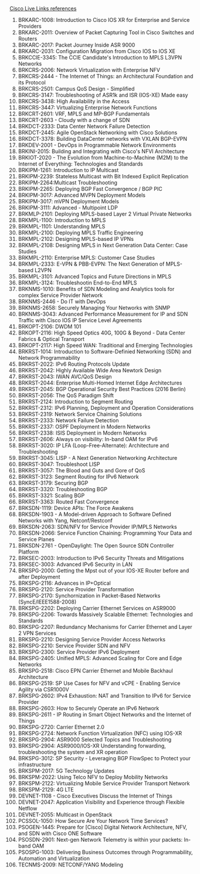 [Cisco Live Links references](https://learningnetwork.cisco.com/s/article/cisco-live-training-sessions)

1. BRKARC-1008: Introduction to Cisco IOS XR for Enterprise and Service Providers
2. BRKARC-2011: Overview of Packet Capturing Tool in Cisco Switches and Routers
3. BRKARC-2017: Packet Journey Inside ASR 9000
4. BRKARC-2031: Configuration Migration from Cisco IOS to IOS XE
5. BRKCCIE-3345: The CCIE Candidate's Introduction to MPLS L3VPN Networks
6. BRKCRS-2006: Network Virtualization with Enterprise NFV
7. BRKCRS-2444 - The Internet of Things: an Architectural Foundation and its Protocol
8. BRKCRS-2501: Campus QoS Design - Simplified
9. BRKCRS-3147: Troubleshooting of ASR1k and ISR (IOS-XE) Made easy
10. BRKCRS-3438: High Availability in the Access
11. BRKCRS-3447: Virtualizing Enterprise Network Functions
12. BRKCRT-2601: VRF, MPLS and MP-BGP Fundamentals
13. BRKCRT-2603 - Cloudy with a change of SDN
14. BRKDCT-2333: Data Center Network Failure Detection
15. BRKDCT-2445: Agile OpenStack Networking with Cisco Solutions
16. BRKDCT-3378: Building DataCenter networks with VXLAN BGP-EVPN
17. BRKDEV-2001 - DevOps in Programmable Network Environments
18. BRKINI-2015: Building and Integrating with Cisco's NFVI Architecture
19. BRKIOT-2020 - The Evolution from Machine-to-Machine (M2M) to the Internet of Everything: Technologies and Standards
20. BRKIPM-1261: Introduction to IP Multicast
21. BRKIPM-2239: Stateless Multicast with Bit Indexed Explicit Replication
22. BRKIPM-2264:Multicast Troubleshooting
23. BRKIPM-2265: Deploying BGP Fast Convergence / BGP PIC
24. BRKIPM-3017: Advanced MVPN Deployment Models
25. BRKIPM-3017: mVPN Deployment Models
26. BRKIPM-3111: Advanced - Multipoint LDP
27. BRKMLP-2101: Deploying MPLS-based Layer 2 Virtual Private Networks
28. BRKMPL-1100: Introduction to MPLS
29. BRKMPL-1101: Understanding MPLS
30. BRKMPL-2100: Deploying MPLS Traffic Engineering
31. BRKMPL-2102: Designing MPLS-based IP VPNs
32. BRKMPL-2108: Designing MPLS in Next Generation Data Center: Case Studies
33. BRKMPL-2110: Enterprise MPLS: Customer Case Studies
34. BRKMPL-2333: E-VPN & PBB-EVPN: The Next Generation of MPLS-based L2VPN
35. BRKMPL-3101: Advanced Topics and Future Directions in MPLS
36. BRKMPL-3124: Troubleshootin End-to-End MPLS
37. BRKNMS-1010: Benefits of SDN Modeling and Analytics tools for complex Service Provider Network
38. BRKNMS-2446 - Do IT with DevOps
39. BRKNMS-2658: Securely Managing Your Networks with SNMP
40. BRKNMS-3043: Advanced Performance Measurement for IP and SDN Traffic with Cisco IOS IP Service Level Agreements
41. BRKOPT-2106: DWDM 101
42. BRKOPT-2116: High Speed Optics 40G, 100G & Beyond - Data Center Fabrics & Optical Transport
43. BRKOPT-2117: High Speed WAN: Traditional and Emerging Technologies
44. BRKRST-1014: Introduction to Software-Definied Networking (SDN) and Network Programmability
45. BRKRST-2022: IPv6 Routing Protocols Update
46. BRKRST-2042: Highly Available Wide Area Newtork Design
47. BRKRST-2043: IWAN AVC/QoS Design
48. BRKRST-2044: Enterprise Multi-Homed Internet Edge Architectures
49. BRKRST-2045: BGP Operational Security Best Practices (2016 Berlin)
50. BRKRST-2056: The QoS Paradigm Shift
51. BRKRST-2124: Introduction to Segment Routing
52. BRKRST-2312: IPv6 Planning, Deployment and Operation Considerations
53. BRKRST-2319: Network Service Chaining Solutions
54. BRKRST-2333: Network Failure Detection
55. BRKRST-2337: OSPF Deployment in Modern Networks
56. BRKRST-2338: ISIS Deployment in Modern Networks
57. BRKRST-2606: Always on visibility: In-band OAM for IPv6
58. BRKRST-3020: IP LFA (Loop-Free-Alternate): Architecture and Troubleshooting
59. BRKRST-3045: LISP - A Next Generation Networking Architecture
60. BRKRST-3047: Troubleshoot LISP
61. BRKRST-3057: The Blood and Guts and Gore of QoS
62. BRKRST-3123: Segment Routing for IPv6 Network
63. BRKRST-3179: Securing BGP
64. BRKRST-3320: Troubleshooting BGP
65. BRKRST-3321: Scaling BGP
66. BRKRST-3363: Routed Fast Convergence
67. BRKSDN-1119: Device APIs: The Force Awakens
68. BRKSDN-1903 - A Model-driven Approach to Software Defined Networks with Yang, Netconf/Restconf
69. BRKSDN-2063: SDN/NFV for Service Provider IP/MPLS Networks
70. BRKSDN-2066: Service Function Chaining: Programming Your Data and Service Planes
71. BRKSDN-2761 - OpenDaylight: The Open Source SDN Controller Platform
72. BRKSEC-2003: Introduction to IPv6 Security Threats and Mitigations
73. BRKSEC-3003: Advanced IPv6 Security in LAN
74. BRKSPG-2000: Getting the Mpst out of your IOS-XE Router before and after Deployment
75. BRKSPG-2116: Advances in IP+Optical
76. BRKSPG-2120: Service Provider Transformation
77. BRKSPG-2170: Synchornization in Packet-Based Networks (SyncE/IEEE1588-2008)
78. BRKSPG-2202: Deploying Carrier Ethernet Services on ASR9000
79. BRKSPG-2206: Towards Massively Scalable Ethernet: Technologies and Standards
80. BRKSPG-2207: Redundancy Mechanisms for Carrier Ethernet and Layer 2 VPN Services
81. BRKSPG-2210: Designing Service Provider Access Networks
82. BRKSPG-2210: Service Provider SDN and NFV
83. BRKSPG-2300: Service Provider IPv6 Deployment
84. BRKSPG-2405: Unified MPLS: Advanced Scaling for Core and Edge Networks
85. BRKSPG-2518: Cisco EPN Carrier Ethernet and Mobile Backhaul Architecture
86. BRKSPG-2519: SP Use Cases for NFV and vCPE - Enabling Service Agility via CSR1000V
87. BRKSPG-2602: IPv4 Exhaustion: NAT and Transition to IPv6 for Service Provider
88. BRKSPG-2603: How to Securely Operate an IPv6 Network
89. BRKSPG-2611 - IP Routing in Smart Object Networks and the Internet of Things
90. BRKSPG-2720: Carrier Ethernet 2.0
91. BRKSPG-2724: Network Function Virtualization (NFC) using IOS-XR
92. BRKSPG-2904: ASR9000 Selected Topics and Troubleshooting
93. BRKSPG-2904: ASR9000/IOS-XR Understanding forwarding, troubleshooting the system and XR operation
94. BRKSPG-3012: SP Security - Leveraging BGP FlowSpec to Protect your infrastructure
95. BRKSPM-2017: 5G Technology Updates
96. BRKSPM-2022: Using Telco NFV to Deploy Mobility Networks
97. BRKSPM-2122: Virtualizing Mobile Service Provider Transport Network
98. BRKSPM-2129: 4G LTE
99. DEVNET-1108 - Cisco Executives Discuss the Internet of Things
100. DEVNET-2047: Application Visibility and Experience through Flexible Netflow
101. DEVNET-2055: Multicast in OpenStack
102. PCSSOL-1050: How Secure Are Your Network Time Services?
103. PSOGEN-1445: Prepare for [Cisco] Digital Network Architecture, NFV, and SDN with Cisco ONE Software
104. PSOSDN-2901: Next-gen Network Telemetry is within your packets: In-band OAM
105. PSOSPG-1003: Delivering Business Outcomes through Programmability, Automation and Virtualization
106. TECNMS-2009: NETCONF/YANG Modeling
